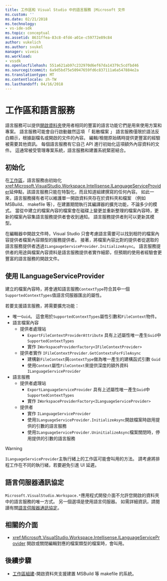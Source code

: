 ```yaml
---
title: 工作區和 Visual Studio 中的語言服務 |Microsoft 文件
ms.custom: ''
ms.date: 02/21/2018
ms.technology:
- vs-ide-sdk
ms.topic: conceptual
ms.assetid: 8631ffea-83c8-4fd4-a01e-c59772e89c84
author: vukelich
ms.author: svukel
manager: viveis
ms.workload:
- vssdk
ms.openlocfilehash: 551a621ab97c232970d6ef67da14379c5cdfbd46
ms.sourcegitcommit: 6a9d5bd75e50947659fd6c837111a6a547884e2a
ms.translationtype: MT
ms.contentlocale: zh-TW
ms.lasthandoff: 04/16/2018
---
```

# <a name="workspaces-and-language-services"></a>工作區和語言服務

語言服務可以提供[開啟資料夾](../ide/develop-code-in-visual-studio-without-projects-or-solutions.md)使用者相同的豐富的語言功能它們是用來使用方案和專案。 語言服務可能會自行啟動雖然這項 「 鬆散檔案 」 語言服務僅限於語法反白顯示，根據副檔名或開啟的文件的內容。 編輯/檢閱原始碼時提供更豐富的經驗被需要其他資訊。 每個語言服務有它自己 API 進行初始化這項額外內容資料的文件。 這通常被受管理專案系統，語言服務和建置系統緊密結合。

## <a name="initialization"></a>初始化

在[工作區](workspaces.md)，語言服務由初始化<xref:Microsoft.VisualStudio.Workspace.Intellisense.ILanguageServiceProvider>延伸點，該語言服務只能在特製化，而且知道組建撰寫的任何內容。 如此一來，語言服務擁有者可以維護單一開啟資料夾存在於資料夾和檔案 （例如 MSBuild、 makefile 等），在建置期間執行其編譯器的擴充功能，不論多少的模式。 當從中建立的檔案內容的檔案會在磁碟上變更並重新整理的檔案內容時，更新的檔案內容集語言服務提供者會收到通知。 語言服務提供者則可以更新其模型。

在編輯器中開啟文件時，Visual Studio 只會考慮語言需要可以找到相符的檔案內容提供者檔案內容類型的服務提供者。 接著，將檔案內容比對的提供者從選取的語言服務提供者透過`ILangaugeServiceProvider.InitializeAsync`。 語言服務提供者的用途與檔案內容資料是語言服務提供者實作細節，但預期的使用者經驗會更豐富的語言服務的開啟文件。

## <a name="using-ilanguageserviceprovider"></a>使用 ILanguageServiceProvider

建立的檔案內容時，將會通知語言服務`ContextType`符合其中一個`SupportedContextTypes`值語言伺服器匯出的屬性。

若要支援語言服務，將需要擴充功能：

- 唯一`Guid`。 這會用於`SupportedContextTypes`屬性引數和`FileContext`物件。
- 語言檔案內容
  - 提供者處理站
    - `ExportFileContextProviderAttribute` 具有上述屬性唯一產生`Guid`中 `SupportedContextTypes`
    - 實作 `IWorkspaceProviderFactory<IFileContextProvider>`
  - 提供者實作 `IFileContextProvider.GetContextsForFileAsync`
    - 建構新`FileContext`與`contextType`做為唯一產生的建構函式引數 `Guid`
    - 使用`Context`屬性`FileContext`來提供深度的額外資料 `ILanguageServiceProvider`
- 語言服務
  - 提供者處理站
    - `ExportLanguageServiceProvider` 具有上述屬性唯一產生`Guid`中 `SupportedContextTypes`
    - 實作 `IWorkspaceProviderFactory<ILanguageServiceProvider>`
  - 提供者
    - 實作 `ILanguageServiceProvider`
    - 使用`ILanguageServiceProvider.InitializeAsync`開啟檔案時啟用提供的引數的語言服務
    - 使用`ILanguageServiceProvider.UninitializeAsync`檔案關閉時，停用提供的引數的語言服務

>[!WARNING]
>`ILanguageServiceProvider`主執行緒上的工作區可能會叫用的方法。 請考慮將排程工作在不同的執行緒，若要避免引進 UI 延遲。

## <a name="language-server-protocol"></a>語言伺服器通訊協定

`Microsoft.VisualStudio.Workspace.*`應用程式開發介面不允許您開啟的資料夾中的語言服務的唯一方式。 另一個選項是使用語言伺服器。 如需詳細資訊，請閱讀有關[語言伺服器通訊協定](language-server-protocol.md)。

## <a name="related-interfaces"></a>相關的介面

- <xref:Microsoft.VisualStudio.Workspace.Intellisense.ILanguageServiceProvider> 開啟或關閉編輯對應的檔案類型的檔案時，會叫用。

## <a name="next-steps"></a>後續步驟

* [工作區組建](workspace-build.md)-開啟資料夾支援建置 MSBuild 等 makefile 的系統。 